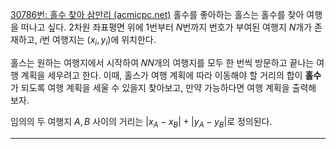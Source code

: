[30786번: 홀수 찾아 삼만리 (acmicpc.net)](https://www.acmicpc.net/problem/30786)
홀수를 좋아하는 홀스는 홀수를 찾아 여행을 떠나고 싶다. $2$차원 좌표평면 위에 $1$번부터 $N$번까지 번호가 부여된 여행지 $N$개가 존재하고, 𝑖번 여행지는 $(x_{i}, y_{i})$에 위치한다.

홀스는 원하는 여행지에서 시작하여 𝑁$N$개의 여행지를 모두 한 번씩 방문하고 끝나는 여행 계획을 세우려고 한다. 이때, 홀스가 여행 계획에 따라 이동해야 할 거리의 합이 **홀수**가 되도록 여행 계획을 세울 수 있을지 찾아보고, 만약 가능하다면 여행 계획을 출력해 보자.

임의의 두 여행지 $A,B$ 사이의 거리는 $|x_{A}-x_{B}|+|y_{A}-y_{B}|$로 정의된다.

----------------------------------------------------------

